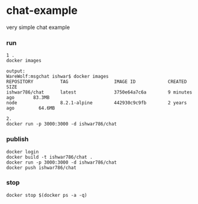 # chat-example

very simple chat example

### run
```
1 .
docker images

output:
WareWolf:msgchat ishwar$ docker images
REPOSITORY          TAG                 IMAGE ID            CREATED             SIZE
ishwar786/chat      latest              3750e64a7c6a        9 minutes ago       83.3MB
node                8.2.1-alpine        442930c9c9fb        2 years ago         64.6MB

2.
docker run -p 3000:3000 -d ishwar786/chat

```

### publish
```
docker login
docker build -t ishwar786/chat .
docker run -p 3000:3000 -d ishwar786/chat
docker push ishwar786/chat
```



### stop
```
docker stop $(docker ps -a -q)
```